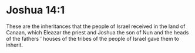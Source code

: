 # Joshua 14:1

These are the inheritances that the people of Israel received in the land of Canaan, which Eleazar the priest and Joshua the son of Nun and the heads of the fathers ’ houses of the tribes of the people of Israel gave them to inherit.
